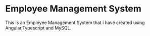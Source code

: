 # Employee Management System 
 This is an Employee Management System that i have created using Angular,Typescript and MySQL.
